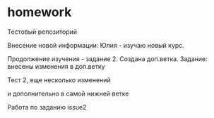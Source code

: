 # homework
Тестовый репозиторий

Внесение новой информации: Юлия - изучаю новый курс.

Продолжение изучения - задание 2. Создана доп.ветка.
Задание: внесены изменения в доп.ветку


Тест 2, еще несколько изменений


и дополнительно в самой нижней ветке


Работа по заданию issue2
